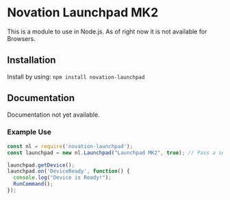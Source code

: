 # Novation Launchpad MK2
This is a module to use in Node.js. As of right now it is not available for Browsers.

## Installation

Install by using: ```npm install novation-launchpad```

## Documentation

Documentation not yet available.

### Example Use
```javascript
const nl = require('novation-launchpad');
const launchpad = new nl.Launchpad("Launchpad MK2", true); // Pass a second argument (true or false) to disable/enable sysex.

launchpad.getDevice();
launchpad.on('DeviceReady', function() {
  console.log("Device is Ready!");
  RunCommand();
});
```
